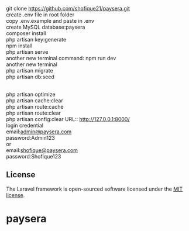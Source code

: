 git clone https://github.com/shofique21/paysera.git
<br/>create .env file in root folder
<br/>copy .env.example and paste in .env
<br/>create MySQL database:paysera
<br/>composer install
<br/>php artisan key:generate
<br/>npm install
<br/>php artisan serve
<br/>another new terminal command: npm run dev
<br/>another new terminal
<br/>php artisan migrate
<br/>php artisan db:seed

<br/>php artisan optimize
<br/>php artisan cache:clear
<br/>php artisan route:cache
<br/>php artisan route:clear
<br/>php artisan config:clear
URL:: http://127.0.0.1:8000/
<br/>login credential
<br/>email:admin@paysera.com
<br/>password:Admin123
<br/>or 
<br/>email:shofique@paysera.com
<br/>password:Shofique123
## License

The Laravel framework is open-sourced software licensed under the [MIT license](https://opensource.org/licenses/MIT).
# paysera
